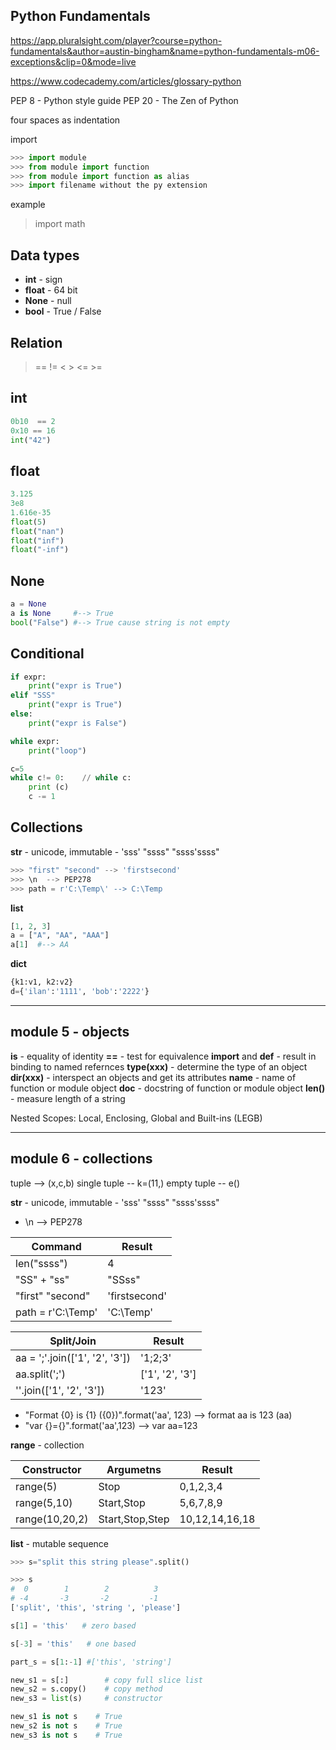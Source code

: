 Python Fundamentals
-------------------
https://app.pluralsight.com/player?course=python-fundamentals&author=austin-bingham&name=python-fundamentals-m06-exceptions&clip=0&mode=live

https://www.codecademy.com/articles/glossary-python


PEP 8 - Python style guide
PEP 20 - The Zen of Python

four spaces as indentation

import
```python
>>> import module
>>> from module import function
>>> from module import function as alias
>>> import filename without the py extension
```

example
> import math

Data types
----------
* **int**  - sign
* **float** - 64 bit
* **None** - null
* **bool** - True / False

Relation
--------
> == != < > <= >=

int
---
```python
0b10  == 2
0x10 == 16
int("42")
```

float 
-----
```python
3.125
3e8
1.616e-35
float(5)
float("nan")
float("inf")
float("-inf")
```

None
----
```python
a = None
a is None     #--> True
bool("False") #--> True cause string is not empty
```

Conditional
-----------
```python
if expr:
	print("expr is True")
elif "SSS"
	print("expr is True")
else:
	print("expr is False")
```

```python
while expr:
	print("loop")

c=5
while c!= 0:	// while c:
    print (c)
	c -= 1
```

Collections
-----------
**str** - unicode, immutable - 'sss' "ssss"  "ssss'ssss"
```python
>>> "first" "second" --> 'firstsecond'
>>> \n  --> PEP278
>>> path = r'C:\Temp\' --> C:\Temp
```

**list**
```python
[1, 2, 3]
a = ["A", "AA", "AAA"]
a[1]  #--> AA
```

**dict**
```python
{k1:v1, k2:v2}
d={'ilan':'1111', 'bob':'2222'}
```

------------------
module 5 - objects
------------------
**is** - equality of identity
**==** - test for equivalence
**import** and **def** - result in binding to named refernces
**type(xxx)** - determine the type of an object
**dir(xxx)** - interspect an objects and get its attributes
**__name__** - name of function or module object
**__doc__** - docstring of function or module object
**len()** - measure length of a string

Nested Scopes: Local, Enclosing, Global and Built-ins (LEGB)

----------------------
module 6 - collections
----------------------

tuple --> (x,c,b)
single tuple -- k=(11,)
empty tuple -- e()

**str** - unicode, immutable - 'sss' "ssss"  "ssss'ssss"
* \n  --> PEP278

| Command            | Result        |        
|--------------------|---------------|
| len("ssss")        | 4             |
| "SS" + "ss"        | "SSss"        |
| "first" "second"   | 'firstsecond' |
| path = r'C:\Temp\' | 'C:\Temp'     |

| Split/Join                      | Result          |        
|---------------------------------|-----------------|
| aa = ';'.join(['1', '2', '3'])  | '1;2;3'         |
| aa.split(';')                   | ['1', '2', '3'] |
| ''.join(['1', '2', '3'])        | '123'           |


* "Format {0} is {1} ({0})".format('aa', 123) --> format aa is 123 (aa)
* "var {}={}".format('aa',123) --> var aa=123

**range** - collection

|Constructor   |Argumetns       |Result         |        
|--------------|----------------|---------------|
|range(5)      | Stop           | 0,1,2,3,4     |
|range(5,10)   | Start,Stop     | 5,6,7,8,9     |
|range(10,20,2)| Start,Stop,Step| 10,12,14,16,18|

**list** - mutable sequence
```python
>>> s="split this string please".split()

>>> s
#  0        1        2          3
# -4       -3       -2         -1
['split', 'this', 'string ', 'please']

s[1] = 'this'	# zero based

s[-3] = 'this'	 # one based

part_s = s[1:-1] #['this', 'string']

new_s1 = s[:]		 # copy full slice list
new_s2 = s.copy()	 # copy method
new_s3 = list(s)	 # constructor

new_s1 is not s    # True
new_s2 is not s    # True
new_s3 is not s    # True
```
